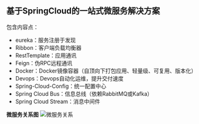 ## 基于SpringCloud的一站式微服务解决方案

包含内容点：

- eureka：服务注册于发现
- Ribbon：客户端负载均衡器
- RestTemplate：应用通讯
- Feign：伪RPC远程通讯
- Docker：Docker镜像容器（自顶向下打包应用、轻量级、可复用、版本化）
- Devops：Devops自动化运维，提升交付速度
- Spring-Cloud-Config：统一配置中心
- Spring Cloud Bus：信息总线（依赖RabbitMQ或Kafka）
- Spring Cloud Stream：消息中间件


**微服务关系图**
![微服务关系](http://jn-hhh.oss-cn-hangzhou.aliyuncs.com/image-20200225090253146.png)
